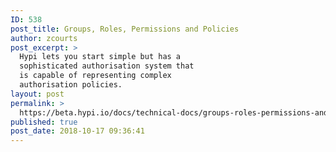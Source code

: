```yaml
---
ID: 538
post_title: Groups, Roles, Permissions and Policies
author: zcourts
post_excerpt: >
  Hypi lets you start simple but has a
  sophisticated authorisation system that
  is capable of representing complex
  authorisation policies.
layout: post
permalink: >
  https://beta.hypi.io/docs/technical-docs/groups-roles-permissions-and-policies/
published: true
post_date: 2018-10-17 09:36:41
---
```

<!-- wp:paragraph -->



<!-- /wp:paragraph -->